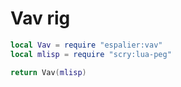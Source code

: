 # Vav rig

```lua
local Vav = require "espalier:vav"
local mlisp = require "scry:lua-peg"

return Vav(mlisp)
```
